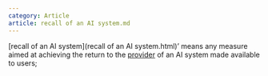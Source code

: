 ```yaml
---
category: Article
article: recall of an AI system.md
---
```


[recall of an AI system](recall of an AI system.html)’ means any measure aimed at achieving the return to the [provider](provider.html) of an AI system made available to users;